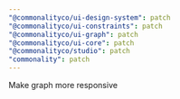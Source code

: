 ```yaml
---
"@commonalityco/ui-design-system": patch
"@commonalityco/ui-constraints": patch
"@commonalityco/ui-graph": patch
"@commonalityco/ui-core": patch
"@commonalityco/studio": patch
"commonality": patch
---
```


Make graph more responsive
